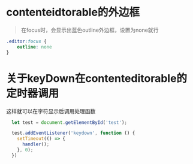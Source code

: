 # contenteidtorable的外边框
> 在focus时，会显示出蓝色outline外边框，设置为none就行  
``` css
.editor:focus {
    outline: none
}
```

# 关于keyDown在contenteditorable的定时器调用
这样就可以在字符显示后调用处理函数
``` javascript
  let test = document.getElementById('test');

  test.addEventListener('keydown', function () {
    setTimeout(() => {
      handler();
    }, 0);
  })
```